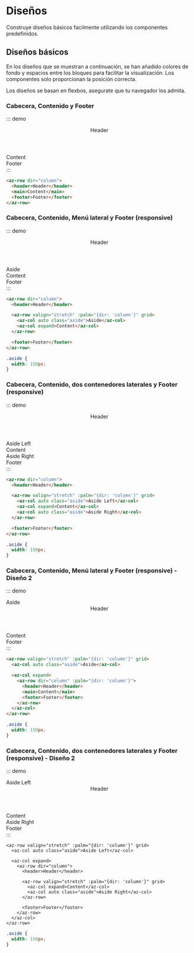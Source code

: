 # Diseños

Construye diseños básicos facilmente utilizando los componentes predefinidos.

## Diseños básicos

En los diseños que se muestran a continuación, se han añadido colores de fondo y espacios entre los bloques para facilitar la visualización. Los componentes solo proporcionan la posición correcta.

Los diseños se basan en flexbos, asegurate que tu navegador los admita.

### Cabecera, Contenido y Footer

::: demo
<div class="page-demo">
  <az-row dir="column" hgutter="small" vgutter="small">
    <header><div class="page-demo__block">Header</div></header>
    <main><div class="page-demo__block page-demo__main">Content</div></main>
    <footer><div class="page-demo__block">Footer</div></footer>
  </az-row>
</div>
:::

``` html
<az-row dir="column">
  <header>Header</header>
  <main>Content</main>
  <footer>Footer</footer>
</az-row>
```

### Cabecera, Contenido, Menú lateral y Footer (responsive)

::: demo
<div class="page-demo">
  <az-row dir="column" hgutter="small" vgutter="small">
    <header><div class="page-demo__block">Header</div></header>
    <az-row valign="stretch" :palm="{dir: 'column'}" hgutter="small" vgutter="small" grid>
      <az-col class="page-demo__aside" auto><div class="page-demo__block">Aside</div></az-col>
      <az-col expand><div class="page-demo__block page-demo__main">Content</div></az-col>
    </az-row>
    <footer><div class="page-demo__block">Footer</div></footer>
  </az-row>
</div>
:::

``` html
<az-row dir="column">
  <header>Header</header>

  <az-row valign="stretch" :palm="{dir: 'column'}" grid>
    <az-col auto class="aside">Aside</az-col>
    <az-col expand>Content</az-col>
  </az-row>

  <footer>Footer</footer>
</az-row>
```

``` scss
.aside {
  width: 150px;
}
```

### Cabecera, Contenido, dos contenedores laterales y Footer (responsive)

::: demo
<div class="page-demo">
  <az-row dir="column" hgutter="small" vgutter="small">
    <header><div class="page-demo__block">Header</div></header>
    <az-row valign="stretch" :palm="{dir: 'column'}" hgutter="small" vgutter="small" grid>
      <az-col class="page-demo__aside" auto><div class="page-demo__block">Aside Left</div></az-col>
      <az-col expand><div class="page-demo__block page-demo__main">Content</div></az-col>
      <az-col class="page-demo__aside" auto><div class="page-demo__block">Aside Right</div></az-col>
    </az-row>
    <footer><div class="page-demo__block">Footer</div></footer>
  </az-row>
</div>
:::

``` html
<az-row dir="column">
  <header>Header</header>

  <az-row valign="stretch" :palm="{dir: 'column'}" grid>
    <az-col auto class="aside">Aside Left</az-col>
    <az-col expand>Content</az-col>
    <az-col auto class="aside">Aside Right</az-col>
  </az-row>

  <footer>Footer</footer>
</az-row>
```

``` scss
.aside {
  width: 150px;
}
```

### Cabecera, Contenido, Menú lateral y Footer (responsive) - Diseño 2

::: demo
<div class="page-demo">
  <az-row valign="stretch" :palm="{dir: 'column'}" hgutter="small" vgutter="small" grid>
    <az-col class="page-demo__aside" auto><div class="page-demo__block">Aside</div></az-col>
    <az-col expand>
      <az-row dir="column" :palm="{dir: 'column'}" hgutter="small" vgutter="small">
        <header><div class="page-demo__block">Header</div></header>
        <main><div class="page-demo__block page-demo__main">Content</div></main>
        <footer><div class="page-demo__block">Footer</div></footer>
      </az-row>
    </az-col>
  </az-row>
</div>
:::

``` html
<az-row valign="stretch" :palm="{dir: 'column'}" grid>
  <az-col auto class="aside">Aside</az-col>

  <az-col expand>
    <az-row dir="column" :palm="{dir: 'column'}">
      <header>Header</header>
      <main>Content</main>
      <footer>Footer</footer>
    </az-row>
  </az-col>
</az-row>
```

``` scss
.aside {
  width: 150px;
}
```

### Cabecera, Contenido, dos contenedores laterales y Footer (responsive) - Diseño 2

::: demo
<div class="page-demo">
  <az-row valign="stretch" :palm="{dir: 'column'}" hgutter="small" vgutter="small" grid>
    <az-col class="page-demo__aside" auto><div class="page-demo__block">Aside Left</div></az-col>
    <az-col expand>
      <az-row dir="column" hgutter="small" vgutter="small" >
        <header><div class="page-demo__block">Header</div></header>
        <az-row valign="stretch" :palm="{dir: 'column'}" hgutter="small" vgutter="small" grid>
          <az-col expand><div class="page-demo__block page-demo__main">Content</div></az-col>
          <az-col class="page-demo__aside" auto><div class="page-demo__block">Aside Right</div></az-col>
        </az-row>
        <footer><div class="page-demo__block">Footer</div></footer>
      </az-row>
    </az-col>
  </az-row>
</div>
:::

``` pug
<az-row valign="stretch" :palm="{dir: 'column'}" grid>
  <az-col auto class="aside">Aside Left</az-col>

  <az-col expand>
    <az-row dir="column">
      <header>Header</header>

      <az-row valign="stretch" :palm="{dir: 'column'}" grid>
        <az-col expand>Content</az-col>
        <az-col auto class="aside">Aside Right</az-col>
      </az-row>

      <footer>Footer</footer>
    </az-row>
  </az-col>
</az-row>
```

``` scss
.aside {
  width: 150px;
}
```
